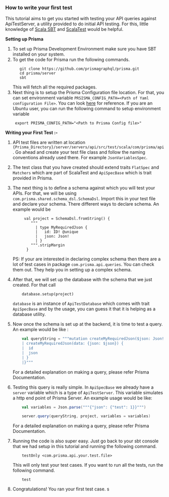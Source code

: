 ### How to write your first test

This tutorial aims to get you started with testing your API queries against ApiTestServer, a utility provided to do initial API testing. For this, little knowledge of [Scala SBT](https://www.scala-sbt.org/) and [ScalaTest](http://www.scalatest.org/) would be helpful. 

**Setting up Prisma**
1. To set up Prisma Development Environment make sure you have SBT installed on your system.
1. To get the code for Prisma run the following commands.
    ```
       git clone https://github.com/prismagraphql/prisma.git
       cd prisma/server
       sbt
    ```
    This will fetch all the required packages. 
1. Next thing is to setup the Prisma Configuration file location. For that, you can set environment variable `PRSISMA_CONFIG_PATH=<Path of Yaml configuration File>`. You can look [here](https://github.com/prismagraphql/prisma/blob/master/server/docker-compose/mysql/prisma.yml) for reference. If you are an Ubuntu user, you can run the following command to setup environment variable
    ```
     export PRISMA_CONFIG_PATH="<Path to Prisma Config file>"
    ```


**Writing your First Test :-**

1. API test files are written at location `{Prisma_Directory}/server/servers/api/src/test/scala/com/prisma/api`. Go ahead and create your test file class and follow the naming conventions already used there. For example `JsonVariablesSpec`.
1. The test class that you have created should extend traits `FlatSpec` and `Matchers` which are part of ScalaTest and `ApiSpecBase` which is trait provided in Prisma.
1. The next thing is to define a schema against which you will test your APIs. For that, we will be using `com.prisma.shared.schema_dsl.SchemaDsl`. Import this in your test file and declare your schema. There different ways to declare schema. An example would be 
    ```
         val project = SchemaDsl.fromString() {
            """
              | type MyRequiredJson {
              |   id: ID! @unique
              |   json: Json!
              | }
            """.stripMargin
          }
    ```
    PS: If your are interested in declaring complex schema then there are a lot of test cases in package `com.prisma.api.queries`. You can check them out. They help you in setting up a complex schema.  

1. After that, we will set up the database with the schema that we just created. For that call
    ```
        database.setup(project)
    ```
    `database` is an instance of `ApiTestDatabase` which comes with trait `ApiSpecBase` and by the usage, you can guess it that it is helping as a database utility.

1. Now once the schema is set up at the backend, it is time to test a query. An example would be like :
    ```scala
        val queryString = """mutation createMyRequiredJson($json: Json!) {
        | createMyRequiredJson(data: {json: $json}) {
        |  id
        |  json
        | }
        |}"""
    ```
    For a detailed explanation on making a query, please refer Prisma Documentation.
1. Testing this query is really simple. In `ApiSpecBase` we already have a `server` variable which is a type of `ApiTestServer`. This variable simulates a http end point of Prisma Server. An example usage would be like:
    ```scala
        val variables = Json.parse("""{"json": {"test": 1}}""") 

        server.query(queryString, project, variables = variables)
    ```
    
    For a detailed explanation on making a query, please refer Prisma Documentation. 
1. Running the code is also super easy. Just go back to your sbt console that we had setup in this tutorial and running the following command.
    ```
        testOnly <com.prisma.api.your.test.file>
    ```
    This will only test your test cases. If you want to run all the tests, run the following command.
    ```
        test
    ```
    
1. Congratulations! You ran your first test case. 
    s